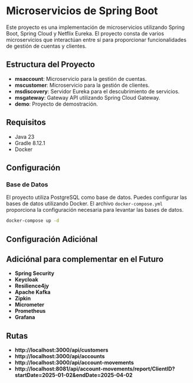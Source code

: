 # Microservicios de Spring Boot

Este proyecto es una implementación de microservicios utilizando Spring Boot, Spring Cloud y Netflix Eureka. El proyecto consta de varios microservicios que interactúan entre sí para proporcionar funcionalidades de gestión de cuentas y clientes.

## Estructura del Proyecto

- **msaccount**: Microservicio para la gestión de cuentas.
- **mscustomer**: Microservicio para la gestión de clientes.
- **msdiscovery**: Servidor Eureka para el descubrimiento de servicios.
- **msgateway**: Gateway API utilizando Spring Cloud Gateway.
- **demo**: Proyecto de demostración.

## Requisitos

- Java 23
- Gradle 8.12.1
- Docker

## Configuración

### Base de Datos

El proyecto utiliza PostgreSQL como base de datos. Puedes configurar las bases de datos utilizando Docker. El archivo `docker-compose.yml` proporciona la configuración necesaria para levantar las bases de datos.

```sh
docker-compose up -d
```

## Configuración Adiciónal
## Adiciónal para complementar en el Futuro
- **Spring Security**
- **Keycloak**
- **Resilience4jy**
- **Apache Kafka**
- **Zipkin**
- **Micrometer**
- **Prometheus**
- **Grafana**

## Rutas
- **http://localhost:3000/api/customers**
- **http://localhost:3000/api/accounts**
- **http://localhost:3000/api/account-movements**
- **http://localhost:8081/api/account-movements/report/ClientID?startDate=2025-01-02&endDate=2025-04-02**
